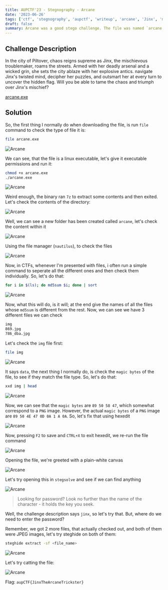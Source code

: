 ```yaml
---
title: AUPCTF'23 - Stegnography - Arcane
date: '2023-06-26'
tags: ['ctf', 'stegnography', 'aupctf', 'writeup', 'arcane', 'Jinx', 'magic-bytes-fixing']
draft: false
summary: Arcane was a good stego challenge. The file was named `arcane.exe` however it was linux executable. The challenge was to find the flag hidden in the files extracted after executing the file.
---
```


## Challenge Description

In the city of Piltover, chaos reigns supreme as Jinx, the mischievous troublemaker, roams the streets. Armed with her deadly arsenal and a wicked grin, she sets the city ablaze with her explosive antics. navigate Jinx's twisted mind, decipher her puzzles, and outsmart her at every turn to uncover the hidden flag. Will you be able to tame the chaos and triumph over Jinx's mischief?

[arcane.exe](https://aupctf.s3.eu-north-1.amazonaws.com/arcane.exe)

## Solution

So, the first thing I normally do when downloading the file, is run `file` command to check the type of file it is:

```bash
file arcane.exe
```

![Arcane](/static/writeups/aupctf/stego/arcane.png)

We can see, that the file is a linux executable, let's give it executable permissions and run it:

```bash
chmod +x arcane.exe
./arcane.exe
```

![Arcane](/static/writeups/aupctf/stego/arcane2.png)

Weird enough, the binary ran `7z` to extract some contents and then exited. Let's check the contents of the directory:

![Arcane](/static/writeups/aupctf/stego/arcane3.png)

Well, we can see a new folder has been created called `arcane`, let's check the content within it

![Arcane](/static/writeups/aupctf/stego/arcane4.png)

Using the file manager (`nautilus`), to check the files

![Arcane](/static/writeups/aupctf/stego/arcane5.png)

Now, in CTFs, whenever I'm presented with files, i often run a simple command to seperate all the different ones and then check them individually. So, let's do that:

```bash
for i in $(ls); do md5sum $i; done | sort
```

![Arcane](/static/writeups/aupctf/stego/arcane6.png)

Now, what this will do, is it will; at the end give the names of all the files whose `md5sum` is different from the rest. Now, we can see we have 3 different files we can check

```sh
img
869.jpg
786_dba.jpg
```

Let's check the `img` file first:
```sh
file img
```

![Arcane](/static/writeups/aupctf/stego/arcane7.png)

It says `data`, the next thing I normally do, is check the `magic bytes` of the file, to see if they match the file type. So, let's do that:

```sh
xxd img | head
```

![Arcane](/static/writeups/aupctf/stego/arcane8.png)

Now, we can see that the `magic bytes` are `89 50 58 47`, which somewhat correspond to a `PNG` image. However, the actual `magic bytes` of a `PNG` image are `89 50 4E 47 0D 0A 1 A 0A`. So, let's fix that using hexedit

![Arcane](/static/writeups/aupctf/stego/arcane9.png)

Now, pressing `F2` to save and `CTRL+X` to exit hexedit, we re-run the file command

![Arcane](/static/writeups/aupctf/stego/arcane10.png)

Opening the file, we're greeted with a plain-white canvas

![Arcane](/static/writeups/aupctf/stego/arcane11.png)

Let's try opening this in `stegsolve` and see if we can find anything

![Arcane](/static/writeups/aupctf/stego/arcane12.png)

> Looking for password? Look no further than the name of the character - it holds the key you seek.

Well, the challenge description says `jinx`, so let's try that. But, where do we need to enter the password?

Remember, we got 2 more files, that actually checked out, and both of them were JPEG images, let's try steghide on both of them:

```sh
steghide extract -sf <file_name>
```

![Arcane](/static/writeups/aupctf/stego/arcane13.png)

Let's try catting the file:

![Arcane](/static/writeups/aupctf/stego/arcane14.png)

Flag: `aupCTF{JinxTheArcaneTrickster}`
